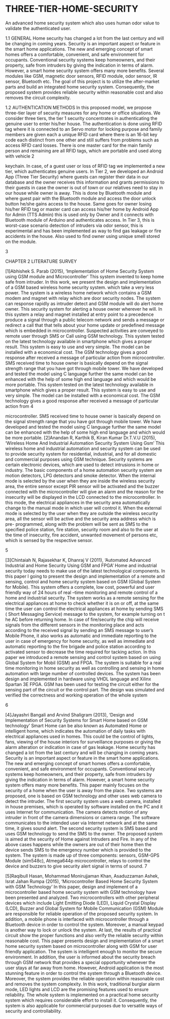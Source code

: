 # THREE-TIER-HOME-SECURITY
An advanced home security system which also uses human odor value to validate the authenticated user.



1.1 GENERAL                 Home  security  has  changed  a  lot  from the  last  century  and  will  be  changing in  coming  years. Security  is  an  important  aspect  or  feature  in  the  smart  home  applications. The new  and  emerging  concept  of  smart  homes  offers  a  comfortable, convenient,  and  safe  environment  for  occupants. Conventional security  systems  keep  homeowners,  and  their property,  safe  from  intruders  by  giving  the  indication  in  terms  of  alarm. However, a smart home security system offers many more benefits. Several modules like GSM, magnetic door sensors, RFID module, odor sensor, IR sensor, Bluetooth etc. The goal of this project is to utilize the after-market parts and build an integrated home security system. Consequently, the proposed system provides reliable security within reasonable cost and also removes the circuit complexity. 
 
1.2 AUTHENTICATION METHODS                In this proposed model, we propose three-tier layer of security measures for any home or office situations. We consider three tiers, the tier 1 security concentrates in authenticating the genuine user to enter his/her house. The authentication is done using RFID tag where it is connected to an Servo motor for locking purpose and family members are given each a unique RFID card where there is an 16-bit key code each distinct from one other and still suffers from problems such as access RFID card losses. There is one master card for the main family person and remaining are all RFID tags, which are portable and used along with vehicle 
2 
 
keychain. In case, of a guest user or loss of RFID tag we implemented a new tier, which authenticates genuine users.               In Tier 2, we developed an Android App (Three Tier Security) where guests can register their data in our database and the owner receives this information and grants permissions to their guests in case the owner is out of town or our relatives need to stay in our house while owner is away. This is done by Bluetooth module and where guest pair with the Bluetooth module and access the door unlock button he/she gains access to the house. Same goes for owner losing his/her RFID tag or master card can access his/her home by Android App for Admin (TTS Admin) this is used only by Owner and it connects with Bluetooth module of Arduino and authenticates access.                In Tier 3, this is worst-case scenario detection of intruders via odor sensor, this is experimental and has been implemented as way to find gas leakage or fire accidents in the house. Also used to find owner using unique smell stored on the module. 
 
 
 
 
 
 
 
 
 
 
 
3 
 
CHAPTER 2 LITERATURE SURVEY 
 
[1]Abhishek S. Parab (2015), ‘Implementation of Home Security System using GSM module and Microcontroller’ 
This system invented to keep home safe from intruder. In this work, we present the design and implementation of a GSM based wireless home security system. which take a very less power. The system is a wireless home network which contains a GSM modem and magnet with relay which are door security nodes. The system can response rapidly as intruder detect and GSM module will do alert home owner. This security system for alerting a house owner wherever he will. In this system a relay and magnet installed at entry point to a precedence produce a signal through a public telecom network and sends a message or redirect a call that that tells about your home update or predefined message which is embedded in microcontroller. Suspected activities are conveyed to remote user through SMS or Call using GSM technology. This system tested on the latest technology available in smartphone which gives a proper result. This system is easy to use and very simple. The model can be installed with a economical cost. The GSM technology gives a good response after received a message of particular action from microcontroller. SMS received time to house owner is basically depend on the signal strength range that you have got through mobile tower. We have developed and tested the model using C language further the same model can be enhanced with the help of some high end language and which would be more portable. This system tested on the latest technology available in smartphone which gives a proper result. This system is easy to use and very simple. The model can be installed with a economical cost. The GSM technology gives a good response after received a message of particular action from 
4 
 
microcontroller. SMS received time to house owner is basically depend on the signal strength range that you have got through mobile tower. We have developed and tested the model using C language further the same model can be enhanced with the help of some high end language and which would be more portable. 
[2]Anandan R, Karthik B, Kiran Kumar Dr.T.V.U (2015), ‘Wireless Home And Industrial Automation Security System Using Gsm’ 
This wireless home and industrial automation and security system can be used to provide security system for residential, industrial, and for all domestic and commercial purposes using GSM  technique. Security systems are certain electronic devices, which are used to detect intrusions in home or industry. The basic components of a home automation security system are motion detectors, LPG detectors and smoke detector. When the internal mode is selected by the user when  they are inside the wireless security area, the entire sensor  except PIR sensor will be activated and the buzzer  connected with the microcontroller will give an alarm and the reason for the insecurity will be displayed in the LCD connected to the microcontroller. In this mode, the electrical appliances in the security area automatically change to the manual mode in which user will control it. When the external mode is selected by the user when  they are outside the wireless security area, all the sensor  will be active and the security area address which is pre- programmed, along with the problem will be sent as SMS  to the specified police station, fire station, security room  and also to the user at the time of insecurity, fire accident,  unwanted movement of persons etc, which is sensed  by the respective sensor. 
 
5 
 
[3]Chintaiah N, Rajasekhar K, Dhanraj V (2011), ‘Automated Advanced Industrial and Home Security Using GSM and FPGA’ 
Home and industrial security today needs to make use of the latest technological components. In this paper I going to present the design and implementation of a remote and sensing, control and home security system based on GSM (Global System for Mobile). This system offers a complete, low cost, powerful and user friendly way of 24 hours of real –time monitoring and remote control of a home and industrial security. The system works as a remote sensing for the electrical appliances at home to check whether it is on or off, at the same time the user can control the electrical appliances at home by sending SMS ( Short Messaging Service) message to the system, for example turning on t he AC before returning home. In case of fire/security the chip will receive signals from the different sensors in the monitoring place and acts according to the received signal by sending an SMS message to user’s Mobile Phone, it also works as automatic and immediate reporting to the user in case of emergency for home security, as well as immediate and automatic reporting to the fire brigade and police station according to activated sensor to decrease the time required for tacking action. In this paper we introduced a remote sensing and control system based on using Global System for Mobil (GSM) and FPGA. The system is suitable for a real time monitoring in home security as well as controlling and sensing in home automation with large number of controlled devices. The system has been design and implemented in hardware using VHDL language and Xilinx Spartan 3E FPGA. GSM has been used for testing the circuit either for the sensing part of the circuit or the control part. The design was simulated  and verified the correctness and working operation of the whole system 
 
 
6 
 
[4]Jayashri Bangali and Arvind Shaligram (2013), ‘Design and Implementation of Security Systems for Smart Home based on GSM technology’ 
Smart Home can be also known as Automated Home or intelligent home, which indicates the automation of daily tasks with electrical appliances used in homes. This could be the control of lights, fans, viewing of the house interiors for surveillance purposes or giving the alarm alteration or indication in case of gas leakage. Home security has changed a lot from the last century and will be changing in coming years. Security is an important aspect or feature in the smart home applications. The new and emerging concept of smart homes offers a comfortable, convenient, and safe environment for occupants. Conventional security systems keep homeowners, and their property, safe from intruders by giving the indication in terms of alarm. However, a smart home security system offers many more benefits. This paper mainly focuses on the security of a home when the user is away from the place. Two systems are proposed, one is based on GSM technology and other uses web camera to detect the intruder. The first security system uses a web camera, installed in house premises, which is operated by software installed on the PC and it uses Internet for communication. The camera detects motion of any intruder in front of the camera dimensions or camera range. The software communicates to the intended user via Internet network and at the same time, it gives sound alert. The second security system is SMS based and uses GSM technology to send the SMS to the owner. The proposed system is aimed at the security of Home against Intruders and Fire. In any of the above cases happens while the owners are out of their home then the device sends SMS to the emergency number which is provided to the system. The system is made up of three components: sensors, GSM-GPS Module (sim548c), Atmega644p microcontroller, relays to control the device and buzzers to give security alert signal in terms of sound. 
7 
 
[5]Raqibull Hasan, Mohammad Monirujjaman Khan, Asaduzzaman Ashek, Israt Jahan Rumpa (2015), ‘Microcontroller Based Home Security System with GSM Technology’ 
In this paper, design and implement of a microcontroller based home security system with GSM technology have been presented and analyzed. Two microcontrollers with other peripheral devices which include Light Emitting Diode (LED), Liquid Crystal Display (LCD), Buzzer and Global System for Mobile Communication (GSM) Module are responsible for reliable operation of the proposed security system. In addition, a mobile phone is interfaced with microcontroller through a Bluetooth device in order to control the system. Moreover, a manual keypad is another way to lock or unlock the system. At last, the results of practical circuit show the proper functions and also verify the reliable security within reasonable cost. This paper presents design and implementation of a smart home security system based on microcontroller along with GSM for user friendly application. The system is intelligent enough to monitor the secure environment. In addition, the user is informed about the security breach through GSM network that provides a special opportunity whenever the user stays at far away from home. However, Android application is the most stunning feature in order to control the system through a Bluetooth device. Moreover, the system provides the reliable operation within reasonable cost and removes the system complexity. In this work, traditional burglar alarm mode, LED lights and LCD are the promising features used to ensure reliability. The whole system is implemented on a practical home security system which requires considerable effort to install it. Consequently, the system is also applicable for commercial purposes due to versatile ways of security and controllability. 
